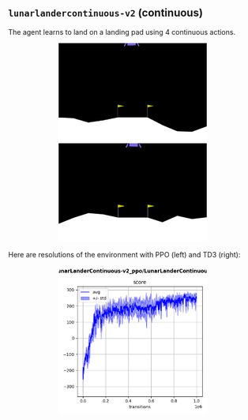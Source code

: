 ## `lunarlandercontinuous-v2` (continuous)

The agent learns to land on a landing pad using 4 continuous actions.

<p align="center">
  <img width="300" alt="" src="bad.gif">
  <img width="300" alt="" src="good.gif">
</p>

Here are resolutions of the environment with PPO (left) and TD3 (right):

<p align="center">
  <img width="300" alt="" src="ppo.png">
</p>
